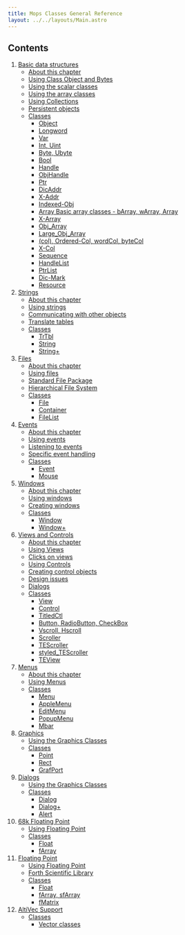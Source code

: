 ```yaml
---
title: Mops Classes General Reference
layout: ../../layouts/Main.astro
---
```


## Contents

1.  [Basic data structures](classes_1)
    -   [About this chapter](classes_1#About_this_chapter)
    -   [Using Class Object and
        Bytes](classes_1#Using_Class_Object_and_Bytes)
    -   [Using the scalar
        classes](classes_1#Using_the_scalar_classes)
    -   [Using the array
        classes](classes_1#Using_the_array_classes)
    -   [Using Collections](classes_1#Using_Collections)
    -   [Persistent objects](classes_1#Persistent_objects)
    -   [Classes](classes_1#Classes)
        -   [Object](classes_1#Object)
        -   [Longword](classes_1#Longword)
        -   [Var](classes_1#Var)
        -   [Int, Uint](classes_1#Int,_Uint)
        -   [Byte, Ubyte](classes_1#Byte,_Ubyte)
        -   [Bool](classes_1#Bool)
        -   [Handle](classes_1#Handle)
        -   [ObjHandle](classes_1#ObjHandle)
        -   [Ptr](classes_1#Ptr)
        -   [DicAddr](classes_1#DicAddr)
        -   [X-Addr](classes_1#X-Addr)
        -   [Indexed-Obj](classes_1#Indexed-Obj)
        -   [Array Basic array classes - bArray, wArray,
            Array](classes_1#Basic_array_classes_-_bArray,_wArray,_Array)
        -   [X-Array](classes_1#X-Array)
        -   [Obj\_Array](classes_1#Obj_Array)
        -   [Large\_Obj\_Array](classes_1#Large_Obj_Array)
        -   [(col), Ordered-Col, wordCol,
            byteCol](classes_1#(col),_Ordered-Col,_wordCol,_byteCol)
        -   [X-Col](classes_1#X-Col)
        -   [Sequence](classes_1#Sequence)
        -   [HandleList](classes_1#HandleList)
        -   [PtrList](classes_1#PtrList)
        -   [Dic-Mark](classes_1#Dic-Mark)
        -   [Resource](classes_1#Resource)
2.  [Strings](classes_2)
    -   [About this chapter](classes_2#About_this_chapter)
    -   [Using strings](classes_2#Using_strings)
    -   [Communicating with other
        objects](classes_2#Communicating_with_other_objects)
    -   [Translate tables](classes_2#Translate_tables)
    -   [Classes](classes_2#Classes)
        -   [TrTbl](classes_2#TrTbl)
        -   [String](classes_2#String)
        -   [String+](classes_2#String&#43;)
3.  [Files](classes_3)
    -   [About this chapter](classes_3#About_this_chapter)
    -   [Using files ](classes_3#Using_files)
    -   [Standard File
        Package](classes_3#Standard_File_Package)
    -   [Hierarchical File
        System](classes_3#Hierarchical_File_System)
    -   [Classes](classes_3#Classes)
        -   [File](classes_3#File)
        -   [Container](classes_3#Container)
        -   [FileList](classes_3#FileList)
4.  [Events](classes_4)
    -   [About this chapter](classes_4#About_this_chapter)
    -   [Using events](classes_4#Using_events)
    -   [Listening to events](classes_4#Listening_to_events)
    -   [Specific event
        handling](classes_4#Specific_event_handling)
    -   [Classes](classes_4#Classes)
        -   [Event](classes_4#Event)
        -   [Mouse](classes_4#Mouse)
5.  [Windows](classes_5)
    -   [About this chapter](classes_5#About_this_chapter)
    -   [Using windows](classes_5#Using_windows)
    -   [Creating windows](classes_5#Creating_windows)
    -   [Classes](classes_5#Classes)
        -   [Window](classes_5#Window)
        -   [Window+](classes_5#Window&#43;)
6.  [Views and Controls](classes_6)
    -   [About this chapter](classes_6#About_this_chapter)
    -   [Using Views ](classes_6#Using_Views)
    -   [Clicks on views](classes_6#Clicks_on_views)
    -   [Using Controls](classes_6#Using_Controls)
    -   [Creating control
        objects](classes_6#Creating_control_objects)
    -   [Design issues](classes_6#Design_issues)
    -   [Dialogs](classes_6#Dialogs)
    -   [Classes](classes_6#Classes)
        -   [View](classes_6#View)
        -   [Control](classes_6#Control)
        -   [TitledCtl](classes_6#TitledCtl)
        -   [Button, RadioButton, CheckBox](classes_6#Button)
        -   [Vscroll, Hscroll](classes_6#Vscroll)
        -   [Scroller](classes_6#Scroller)
        -   [TEScroller](classes_6#TEScroller)
        -   [styled\_TEScroller](classes_6#styled)
        -   [TEView](classes_6#TEView)
7.  [Menus](classes_7)
    -   [About this chapter](classes_7#About_this_chapter)
    -   [Using Menus](classes_7#Using_Menus)
    -   [Classes](classes_7#Classes)
        -   [Menu](classes_7#Menu)
        -   [AppleMenu](classes_7#AppleMenu)
        -   [EditMenu](classes_7#EditMenu)
        -   [PopupMenu](classes_7#PopupMenu)
        -   [Mbar](classes_7#Mbar)
8.  [Graphics](classes_8)
    -   [Using the Graphics Classes](classes_8#Using)
    -   [Classes](classes_8#Classes)
        -   [Point](classes_8#Point)
        -   [Rect](classes_8#Rect)
        -   [GrafPort](classes_8#GrafPort)
9.  [Dialogs](classes_9)
    -   [Using the Graphics Classes](classes_9#Using)
    -   [Classes](classes_9#Classes)
        -   [Dialog](classes_9#Dialog)
        -   [Dialog+](classes_9#DialogP)
        -   [Alert](classes_9#Alert)
10. [68k Floating Point](classes_10)
    -   [Using Floating Point](classes_10#Using)
    -   [Classes](classes_10#Classes)
        -   [Float](classes_10#Float)
        -   [fArray](classes_10#fArray)
11. [Floating Point](classes_11)
    -   [Using Floating Point](classes_11#Using)
    -   [Forth Scientific Library](classes_11#Scientific)
    -   [Classes](classes_11#Classes)
        -   [Float](classes_11#Float)
        -   [fArray, sfArray](classes_11#fArray)
        -   [fMatrix](classes_11#fMatrix)
12. [AltiVec Support](classes_12)
    -   [Classes](classes_12#Classes)
        -   [Vector classes](classes_12#Vector)



